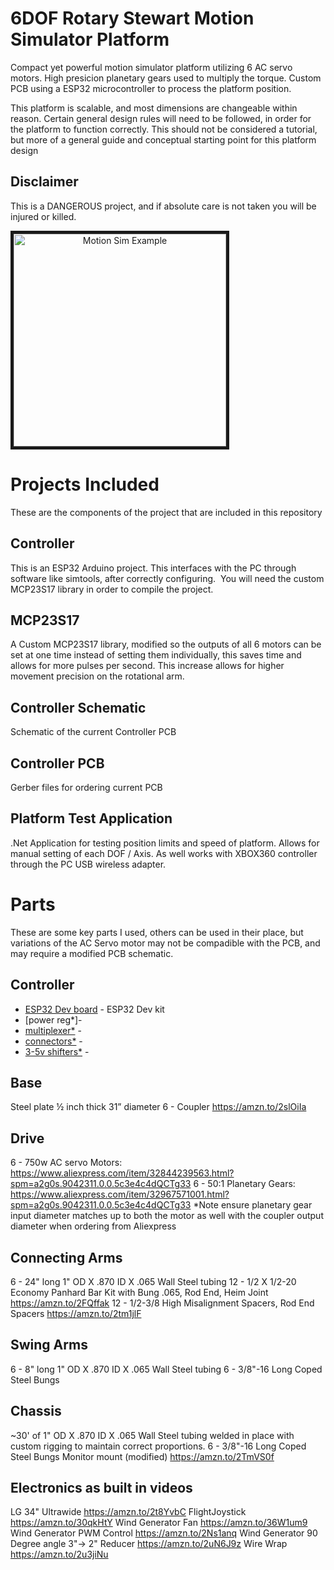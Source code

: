 # 6DOF Rotary Stewart Motion Simulator Platform
Compact yet powerful motion simulator platform utilizing 6 AC servo motors. High presicion planetary gears used to multiply the torque. Custom PCB using a ESP32 microcontroller to process the platform position.

This platform is scalable, and most dimensions are changeable within reason. Certain general design rules will need to be followed, in order for the platform to function correctly. This should not be considered a tutorial, but more of a general guide and conceptual starting point for this platform design



## Disclaimer 
This is a DANGEROUS project, and if absolute care is not taken you will be injured or killed.

<a align="center" href="http://www.youtube.com/watch?feature=player_embedded&v=mN0IrtdKdVY
" target="_blank"><img align="center" src="http://img.youtube.com/vi/mN0IrtdKdVY/0.jpg" 
alt="Motion Sim Example" height="340" width="auto" border="5" /></a>

# Projects Included
These are the components of the project that are included in this repository

## Controller
This is an ESP32 Arduino project. This interfaces with the PC through software like simtools, after correctly configuring.  You will need the custom MCP23S17 library in order to compile the project.

## MCP23S17
A Custom MCP23S17 library, modified so the outputs of all 6 motors can be set at one time instead of setting them individually, this saves time and allows for more pulses per second. This increase allows for higher movement precision on the rotational arm. 

## Controller Schematic
Schematic of the current Controller PCB

## Controller PCB
Gerber files for ordering current PCB

## Platform Test Application
.Net Application for testing position limits and speed of platform. Allows for manual setting of each DOF / Axis. As well works with XBOX360 controller through the PC USB wireless adapter.


# Parts
These are some key parts I used, others can be used in their place, but variations of the AC Servo motor may not be compadible with the PCB, and may require a modified PCB schematic. 

## Controller
* [ESP32 Dev board](https://amzn.to/2OkGpuj) - ESP32 Dev kit
* [power reg*]-
* [multiplexer*]() -
* [connectors*]() - 
* [3-5v shifters*]() -

## Base
Steel plate ½ inch thick 31” diameter
6 - Coupler https://amzn.to/2slOiIa 

## Drive
6 - 750w AC servo Motors: https://www.aliexpress.com/item/32844239563.html?spm=a2g0s.9042311.0.0.5c3e4c4dQCTg33
6 - 50:1 Planetary Gears: https://www.aliexpress.com/item/32967571001.html?spm=a2g0s.9042311.0.0.5c3e4c4dQCTg33
*Note ensure planetary gear input diameter matches up to both the motor as well with the coupler output diameter when ordering from Aliexpress

## Connecting Arms
6 - 24" long 1" OD X .870 ID X .065 Wall Steel tubing
12 - 1/2 X 1/2-20 Economy Panhard Bar Kit with Bung .065, Rod End, Heim Joint https://amzn.to/2FQffak
12 - 1/2-3/8 High Misalignment Spacers, Rod End Spacers https://amzn.to/2tm1jlF

## Swing Arms
6 - 8" long 1" OD X .870 ID X .065 Wall Steel tubing
6 - 3/8"-16 Long Coped Steel Bungs

## Chassis
~30' of 1" OD X .870 ID X .065 Wall Steel tubing welded in place with custom rigging to maintain correct proportions. 
6 - 3/8"-16 Long Coped Steel Bungs
Monitor mount (modified) https://amzn.to/2TmVS0f


## Electronics as built in videos
LG 34" Ultrawide https://amzn.to/2t8YvbC
FlightJoystick https://amzn.to/30qkHtY
Wind Generator Fan https://amzn.to/36W1um9
Wind Generator PWM Control https://amzn.to/2Ns1anq
Wind Generator 90 Degree angle 3"-> 2" Reducer https://amzn.to/2uN6J9z
Wire Wrap https://amzn.to/2u3jiNu


